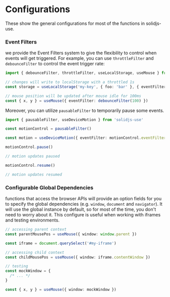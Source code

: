 # Configurations

These show the general configurations for most of the functions in solidjs-use.

### Event Filters

we provide the Event Filters system to give the flexibility to control when events will get triggered. For example, you can use `throttleFilter` and `debounceFilter` to control the event trigger rate:

```ts
import { debounceFilter, throttleFilter, useLocalStorage, useMouse } from 'solidjs-use'

// changes will write to localStorage with a throttled 1s
const storage = useLocalStorage('my-key', { foo: 'bar' }, { eventFilter: throttleFilter(1000) })

// mouse position will be updated after mouse idle for 100ms
const { x, y } = useMouse({ eventFilter: debounceFilter(100) })
```

Moreover, you can utilize `pausableFilter` to temporarily pause some events.

```ts
import { pausableFilter, useDeviceMotion } from 'solidjs-use'

const motionControl = pausableFilter()

const motion = useDeviceMotion({ eventFilter: motionControl.eventFilter })

motionControl.pause()

// motion updates paused

motionControl.resume()

// motion updates resumed
```

### Configurable Global Dependencies

functions that access the browser APIs will provide an option fields for you to specify the global dependencies (e.g. `window`, `document` and `navigator`). It will use the global instance by default, so for most of the time, you don't need to worry about it. This configure is useful when working with iframes and testing environments.

```ts
// accessing parent context
const parentMousePos = useMouse({ window: window.parent })

const iframe = document.querySelect('#my-iframe')

// accessing child context
const childMousePos = useMouse({ window: iframe.contentWindow })
```

```ts
// testing
const mockWindow = {
  /* ... */
}

const { x, y } = useMouse({ window: mockWindow })
```
